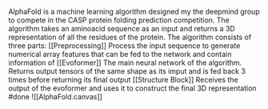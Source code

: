 AlphaFold is a machine learning algorithm designed my the deepmind group to compete in the CASP protein folding prediction competition.
The algorithm takes an aminoacid sequence as an input and returns a 3D representation of all the residues of the protein.
The algorithm consists of three parts:
	[[Preprocessing]]
		Process the input sequence to generate numerical array features 
		that can be fed to the network and contain information of 
	[[Evoformer]]
		The main neural network of the algorithm. Returns output tensors of the same shape as its imput and is fed back 3 times before returning its final output
	[[Structure Block]]
		Receives the output of the evoformer and uses it to construct the final 3D representation
#done
![[AlphaFold.canvas]]

